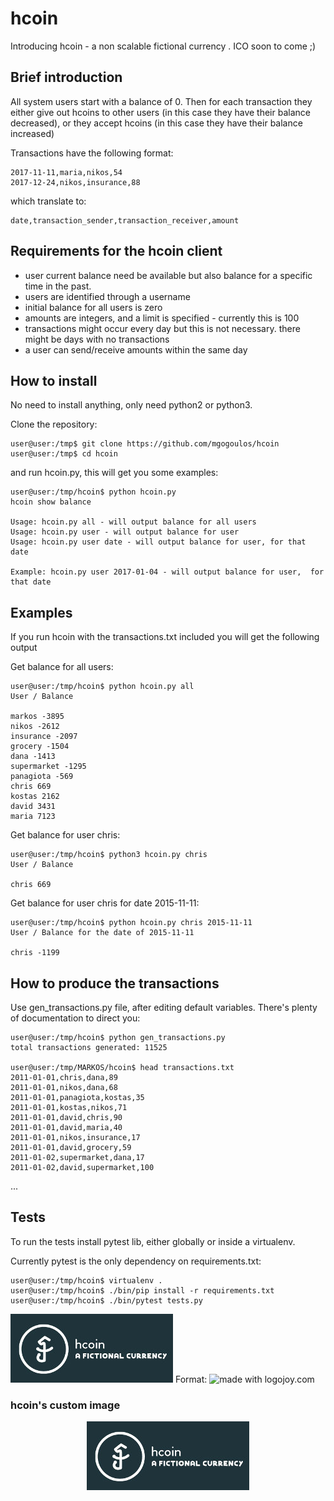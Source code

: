 # hcoin
Introducing hcoin - a non scalable fictional currency . ICO soon to come ;)

## Brief introduction

All system users start with a balance of 0. Then for each transaction they either give out
hcoins to other users (in this case they have their balance decreased), or they accept hcoins
(in this case they have their balance increased)


Transactions have the following format:

    2017-11-11,maria,nikos,54
    2017-12-24,nikos,insurance,88

which translate to:

    date,transaction_sender,transaction_receiver,amount


## Requirements for the hcoin client

* user current balance need be available but also balance for a specific time in the past.
* users are identified through a username
* initial balance for all users is zero
* amounts are integers, and a limit is specified - currently this is 100
* transactions might occur every day but this is not necessary. there might be days with no transactions
* a user can send/receive amounts within the same day

## How to install

No need to install anything, only need python2 or python3.

Clone the repository:

    user@user:/tmp$ git clone https://github.com/mgogoulos/hcoin
    user@user:/tmp$ cd hcoin

and run hcoin.py, this will get you some examples:

    user@user:/tmp/hcoin$ python hcoin.py
    hcoin show balance

    Usage: hcoin.py all - will output balance for all users
    Usage: hcoin.py user - will output balance for user
    Usage: hcoin.py user date - will output balance for user, for that date

    Example: hcoin.py user 2017-01-04 - will output balance for user,  for that date

## Examples

If you run hcoin with the transactions.txt included you will get the following output

Get balance for all users:

    user@user:/tmp/hcoin$ python hcoin.py all
    User / Balance

    markos -3895
    nikos -2612
    insurance -2097
    grocery -1504
    dana -1413
    supermarket -1295
    panagiota -569
    chris 669
    kostas 2162
    david 3431
    maria 7123

Get balance for user chris:

    user@user:/tmp/hcoin$ python3 hcoin.py chris
    User / Balance

    chris 669

Get balance for user chris for date 2015-11-11:

    user@user:/tmp/hcoin$ python hcoin.py chris 2015-11-11
    User / Balance for the date of 2015-11-11

    chris -1199


## How to produce the transactions

Use gen_transactions.py file, after editing default variables. There's plenty
of documentation to direct you:

    user@user:/tmp/hcoin$ python gen_transactions.py
    total transactions generated: 11525

    user@user:/tmp/MARKOS/hcoin$ head transactions.txt
    2011-01-01,chris,dana,89
    2011-01-01,nikos,dana,68
    2011-01-01,panagiota,kostas,35
    2011-01-01,kostas,nikos,71
    2011-01-01,david,chris,90
    2011-01-01,david,maria,40
    2011-01-01,nikos,insurance,17
    2011-01-01,david,grocery,59
    2011-01-02,supermarket,dana,17
    2011-01-02,david,supermarket,100
...

## Tests
To run the tests install pytest lib, either globally or inside a virtualenv.

Currently pytest is the only dependency on requirements.txt:

    user@user:/tmp/hcoin$ virtualenv .
    user@user:/tmp/hcoin$ ./bin/pip install -r requirements.txt
    user@user:/tmp/hcoin$ ./bin/pytest tests.py



![Hcoin Logo](/hcoin.jpg)
Format: ![made with logojoy.com](url)

### hcoin's custom image
<p align="center">
  <img src="https://raw.githubusercontent.com/mgogoulos/hcoin/master/hcoin.jpg?raw=true" alt="Hcoin logo made with logojoy.com"/>
</p>